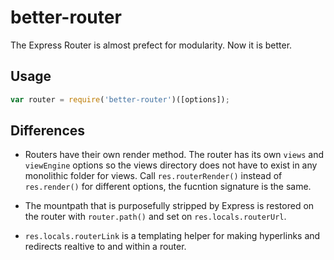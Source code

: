 better-router
=============

The Express Router is almost prefect for modularity. Now it is better.

## Usage

```javascript
var router = require('better-router')([options]);
```

## Differences

- Routers have their own render method. The router has its own `views` and `viewEngine` options so the views directory does not have to exist in any monolithic folder for views. Call `res.routerRender()` instead of `res.render()` for different options, the fucntion signature is the same.

- The mountpath that is purposefully stripped by Express is restored on the router with `router.path()` and set on `res.locals.routerUrl`. 

- `res.locals.routerLink` is a templating helper for making hyperlinks and redirects realtive to and within a router.
